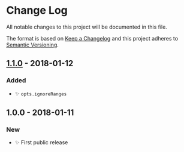 # Change Log
All notable changes to this project will be documented in this file.

The format is based on [Keep a Changelog](http://keepachangelog.com/)
and this project adheres to [Semantic Versioning](http://semver.org/).

## [1.1.0] - 2018-01-12
### Added
- ✨ `opts.ignoreRanges`

## 1.0.0 - 2018-01-11
### New
- ✨ First public release

[1.1.0]: https://github.com/codsen/string-split-by-whitespace/compare/v1.0.0...v1.1.0
